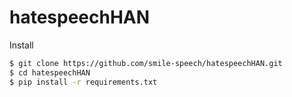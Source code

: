 # hatespeechHAN

Install
```bash
$ git clone https://github.com/smile-speech/hatespeechHAN.git
$ cd hatespeechHAN
$ pip install -r requirements.txt
```